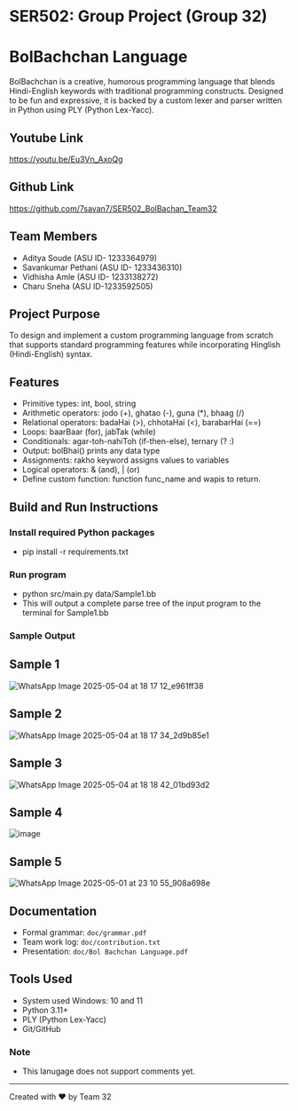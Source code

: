# SER502: Group Project (Group 32)

# BolBachchan Language

BolBachchan is a creative, humorous programming language that blends Hindi-English keywords with traditional programming constructs. Designed to be fun and expressive, it is backed by a custom lexer and parser written in Python using PLY (Python Lex-Yacc).

## Youtube Link
https://youtu.be/Eu3Vn_AxoQg

## Github Link
https://github.com/7savan7/SER502_BolBachan_Team32

## Team Members

- Aditya Soude (ASU ID- 1233364979)
- Savankumar Pethani (ASU ID- 1233436310)
- Vidhisha Amle (ASU ID- 1233138272)
- Charu Sneha (ASU ID-1233592505)

## Project Purpose

To design and implement a custom programming language from scratch that supports standard programming features while incorporating Hinglish (Hindi-English) syntax.

## Features

- Primitive types: int, bool, string
- Arithmetic operators: jodo (+), ghatao (-), guna (\*), bhaag (/)
- Relational operators: badaHai (>), chhotaHai (<), barabarHai (==)
- Loops: baarBaar (for), jabTak (while)
- Conditionals: agar-toh-nahiToh (if-then-else), ternary (? :)
- Output: bolBhai() prints any data type
- Assignments: rakho keyword assigns values to variables
- Logical operators: & (and), | (or)
- Define custom function: function func_name and wapis to return.

## Build and Run Instructions
### Install required Python packages
- pip install -r requirements.txt

### Run program
- python src/main.py data/Sample1.bb
- This will output a complete parse tree of the input program to the terminal for Sample1.bb

### Sample Output 
## Sample 1
![WhatsApp Image 2025-05-04 at 18 17 12_e961ff38](https://github.com/user-attachments/assets/b401affd-1489-4760-bb9e-39bc48213413)

## Sample 2
![WhatsApp Image 2025-05-04 at 18 17 34_2d9b85e1](https://github.com/user-attachments/assets/665ad0bc-5f63-497b-adf1-47a4032c8a1c)

## Sample 3
![WhatsApp Image 2025-05-04 at 18 18 42_01bd93d2](https://github.com/user-attachments/assets/d7aa7826-0d3f-49cf-a26a-8435ff2f299f)

## Sample 4
![image](https://github.com/user-attachments/assets/39e81819-c496-4efb-92cd-6b84973235be)

## Sample 5
![WhatsApp Image 2025-05-01 at 23 10 55_908a698e](https://github.com/user-attachments/assets/11d5926c-3521-49d5-87d5-ed8ce60106d6)

## Documentation

- Formal grammar: `doc/grammar.pdf`
- Team work log: `doc/contribution.txt`
- Presentation: `doc/Bol Bachchan Language.pdf`

## Tools Used

- System used Windows: 10 and 11
- Python 3.11+
- PLY (Python Lex-Yacc)
- Git/GitHub
  
### Note
- This lanugage does not support comments yet. 
---

Created with ❤️ by Team 32
